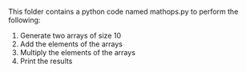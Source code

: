 This folder contains a python code named mathops.py to perform the following:
1) Generate two arrays of size 10
2) Add the elements of the arrays
3) Multiply the elements of the arrays 
4) Print the results
